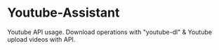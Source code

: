 # Youtube-Assistant
Youtube API usage. Download operations with "youtube-dl" &amp; Youtube upload videos with API.
